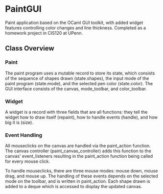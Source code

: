 # PaintGUI
Paint application based on the OCaml GUI toolkit, with added widget features controlling color changes and line thickness. Completed as a homework project in CIS120 at UPenn.

## Class Overview
### Paint
The paint program uses a mutable record to store its state, which consists of the sequence of shapes drawn (state.shapes), the input mode of the paint program (state.mode), and the selected pen color (state.color). The GUI interface consists of the canvas, mode_toolbar, and color_toolbar.

### Widget
A widget is a record with three fields that are all functions: they tell the widget how to draw itself (repaint), how to handle events (handle), and how big it is (size).

### Event Handling
All mouseclicks on the canvas are handled via the paint_action function. The canvas controller (paint_canvas_controller) adds this function to the canvas' event_listeners resulting in the paint_action function being called for every mouse click.

To handle mouseclicks, there are three mouse modes: mouse down, mouse drag, and mouse up. The handling of these events depends on the selected mode on the toolbar, and is written in paint_action. Each shape drawn is added to a deque which is accessed to display the updated canvas.
